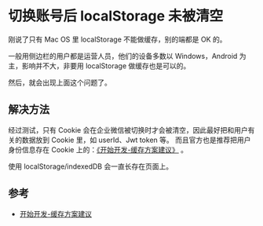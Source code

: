 # 切换账号后 localStorage 未被清空

刚说了只有 Mac OS 里 localStorage 不能做缓存，别的端都是 OK 的。

一般用侧边栏的用户都是运营人员，他们的设备多数以 Windows，Android 为主，影响并不大，非要用 localStorage 做缓存也是可以的。

然后，就会出现上面这个问题了。

## 解决方法

经过测试，只有 Cookie 会在企业微信被切换时才会被清空，因此最好把和用户有关的数据放到 Cookie 里，如 userId、Jwt token 等。
而且官方也是推荐把用户身份信息存在 Cookie 上的：[《开始开发-缓存方案建议》](https://open.work.weixin.qq.com/api/doc/90000/90135/91020) 。

使用 localStorage/indexedDB 会一直长存在页面上。

## 参考

* [开始开发-缓存方案建议](https://open.work.weixin.qq.com/api/doc/90000/90135/91020)

